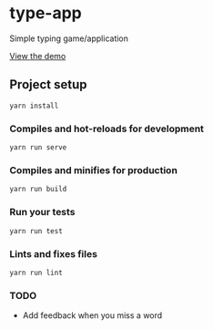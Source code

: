 # type-app

Simple typing game/application

[View the demo](https://rodrigoriome.github.io/type-app/)

## Project setup
```
yarn install
```

### Compiles and hot-reloads for development
```
yarn run serve
```

### Compiles and minifies for production
```
yarn run build
```

### Run your tests
```
yarn run test
```

### Lints and fixes files
```
yarn run lint
```

### TODO
- Add feedback when you miss a word
